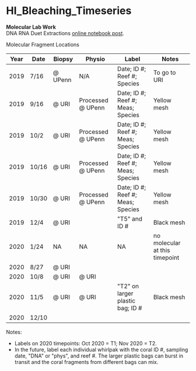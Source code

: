 # HI_Bleaching_Timeseries

**Molecular Lab Work**  
DNA RNA Duet Extractions [online notebook post](https://emmastrand.github.io/EmmaStrand_Notebook/Kbay-Bleaching-2019-DNA-RNA-Extractions/).  

Molecular Fragment Locations

| Year  	| Date  	| Biopsy  	| Physio            	| Label                              	| Notes                          	|
|-------	|-------	|---------	|-------------------	|------------------------------------	|--------------------------------	|
| 2019  	| 7/16  	| @ UPenn 	| N/A               	| Date; ID #; Reef #; Species        	| To go to URI                   	|
| 2019  	| 9/16  	| @ URI   	| Processed @ UPenn 	| Date; ID #; Reef #; Meas; Species  	| Yellow mesh                    	|
| 2019  	| 10/2  	| @ URI   	| Processed @ UPenn 	| Date; ID #; Reef #; Meas; Species  	| Yellow mesh                    	|
| 2019  	| 10/16 	| @ URI   	| Processed @ UPenn 	| Date; ID #; Reef #; Meas; Species  	| Yellow mesh                    	|
| 2019  	| 10/30 	| @ URI   	| Processed @ UPenn 	| Date; ID #; Reef #; Meas; Species  	| Yellow mesh                    	|
| 2019  	| 12/4  	| @ URI   	|                   	| "T5" and ID #                      	| Black mesh                     	|
| 2020  	| 1/24  	| NA      	| NA                	| NA                                 	| no molecular at this timepoint 	|
| 2020  	| 8/27  	| @ URI   	|                   	|                                    	|                                	|
| 2020  	| 10/8  	| @ URI   	| @ URI             	|                                    	|                                	|
| 2020  	| 11/5  	| @ URI   	| @ URI             	| "T2" on larger plastic bag; ID #   	| Black mesh                     	|
| 2020  	| 12/10 	|         	|                   	|                                    	|                                	|

Notes:  
- Labels on 2020 timepoints: Oct 2020 = T1; Nov 2020 = T2.
- In the future, label each individual whirlpak with the coral ID #, sampling date, "DNA" or "phys", and reef #. The larger plastic bags can burst in transit and the coral fragments from different bags can mix.  
